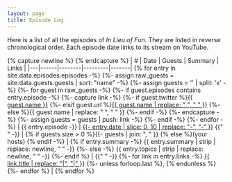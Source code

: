 ```yaml
---
layout: page
title: Episode Log
---
```


Here is a list of all the episodes of *In Lieu of Fun*. They are listed in
reverse chronological order. Each episode date links to its stream on YouTube.

{% capture newline %}
{% endcapture %}
| # | Date | Guests | Summary | Links |
|---|------|--------|---------|-------|
{% for entry in site.data.episodes.episodes -%}
{%- assign raw_guests = site.data.guests.guests | sort: "name" -%}
{%- assign guests = '' | split: 'x' -%}
{%- for guest in raw_guests -%}
 {%- if guest.episodes contains entry.episode -%}
   {%- capture link -%}
     {%- if guest.twitter %}<a href="https://twitter.com/{{ guest.twitter }}">{{ guest.name }}</a>
     {%- elsif guest.url %}<a href="{{ guest.url }}">{{ guest.name | replace: " ", " " }}</a>
     {%- else %}{{ guest.name | replace: " ", " " }}
     {%- endif -%}
   {%- endcapture -%}
   {%- assign guests = guests | push: link -%}
 {%- endif -%}
{%- endfor -%}
| <a name="ep{{ entry.episode }}"></a>{{ entry.episode -}}
  | <a href="{{ site.config.url }}/stream/{{ entry.episode}}">
      {{- entry.date | slice: 0, 10 | replace: "-", "‑" }}</a> {{" " -}}
  | {% if guests.size > 0 %}{{- guests | join: ", " }} {% else %}(your hosts) {% endif -%}
  | {% if entry.summary -%}
      {{ entry.summary | strip | replace: newline, " " -}}
    {%- else -%}
      {{ entry.topics | strip | replace: newline, " " -}}
  {%- endif %} | {{" " -}}
{%- for link in entry.links -%}
  <a href="{{ link.url }}" target=_blank>{{ link.title | replace: "|", "\|" }}</a>
  {%- unless forloop.last %}, {% endunless %}
  {%- endfor %} |
{% endfor %}

